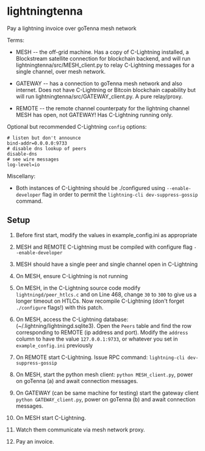 # lightningtenna

Pay a lightning invoice over goTenna mesh network

Terms:

* MESH -- the off-grid machine. Has a copy of C-Lightning installed, a Blockstream satellite connection for blockchain backend, and will run lightningtenna/src/MESH_client.py to relay C-Lightning messages for a single channel, over mesh network.

* GATEWAY -- has a connection to goTenna mesh network and also internet. Does not have C-Lightning or Bitcoin blockchain capability but will run lightningtenna/src/GATEWAY_client.py. A pure relay/proxy.

* REMOTE -- the remote channel counterpaty for the lightning channel MESH has open, not GATEWAY! Has C-Lightning running only.

Optional but recommended C-Lightning `config` options:

```
# listen but don't announce
bind-addr=0.0.0.0:9733
# disable dns lookup of peers
disable-dns
# see wire messages
log-level=io
```

Miscellany:

* Both instances of C-Lightning should be ./configured using `--enable-developer` flag in order to permit the `lightning-cli dev-suppress-gossip` command.

## Setup

1) Before first start, modify the values in example_config.ini as appropriate

1) MESH and REMOTE C-Lightning must be compiled with configure flag `--enable-developer`

1) MESH should have a single peer and single channel open in C-Lightning

1) On MESH, ensure C-Lightning is not running

1) On MESH, in the C-Lightning source code modify `lightningd/peer_htlcs.c` and on Line 468, change `30` to `300` to give us a longer timeout on HTLCs. Now recompile C-Lightning (don't forget `./configure` flags!) with this patch.

1) On MESH, access the C-Lightning database: (~/.lightning/lightningd.sqlite3). Open the `Peers` table and find the row corresponding to REMOTE (ip address and port). Modify the `address` column to have the value `127.0.0.1:9733`, or whatever you set in `example_config.ini` previously

1) On REMOTE start C-Lightning. Issue RPC command: `lightning-cli dev-suppress-gossip`

1) On MESH, start the python mesh client: `python MESH_client.py`, power on goTenna (a) and await connection messages.

1) On GATEWAY (can be same machine for testing) start the gateway client `python GATEWAY_client.py`, power on goTenna (b) and await connection messages.

1) On MESH start C-Lightning.

1) Watch them communicate via mesh network proxy.

1) Pay an invoice.
